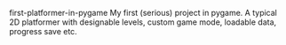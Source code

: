 first-platformer-in-pygame
My first (serious) project in pygame. A typical 2D platformer with designable levels, custom game mode, loadable data, progress save etc.
